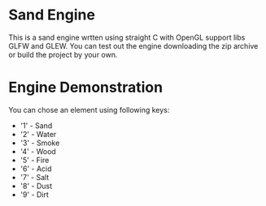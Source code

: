 # Sand Engine

This is a sand engine wrtten using straight C with OpenGL support libs GLFW and GLEW. You can test out the engine downloading the zip archive or build the project by your own.

# Engine Demonstration

You can chose an element using following keys:
- '1' - Sand
- '2' - Water
- '3' - Smoke
- '4' - Wood
- '5' - Fire
- '6' - Acid
- '7' - Salt
- '8' - Dust
- '9' - Dirt
